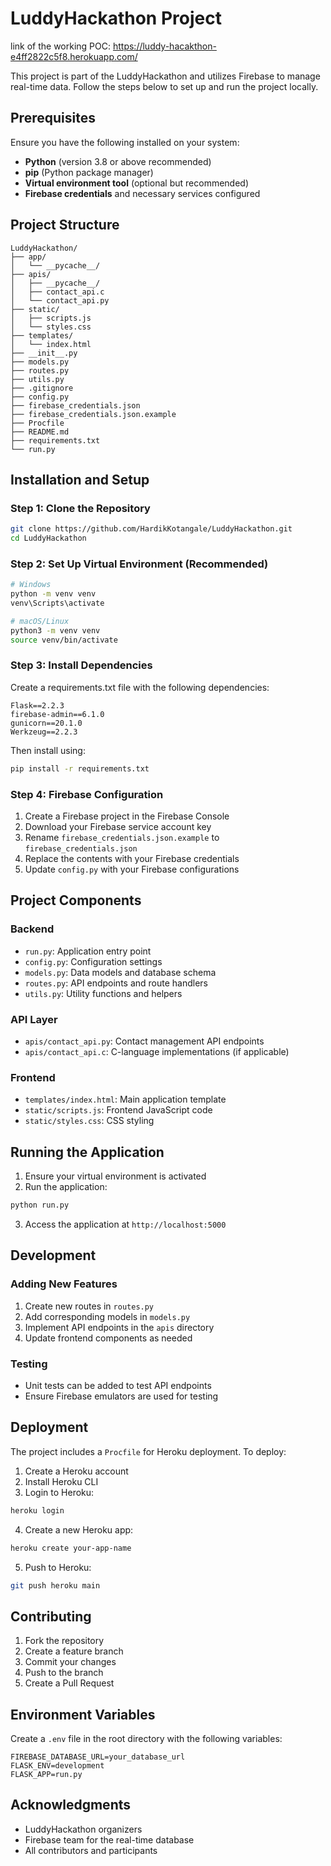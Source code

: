 # LuddyHackathon Project
link of the working POC: https://luddy-hacakthon-e4ff2822c5f8.herokuapp.com/

This project is part of the LuddyHackathon and utilizes Firebase to manage real-time data. Follow the steps below to set up and run the project locally.

## Prerequisites

Ensure you have the following installed on your system:
- **Python** (version 3.8 or above recommended)
- **pip** (Python package manager)
- **Virtual environment tool** (optional but recommended)
- **Firebase credentials** and necessary services configured

## Project Structure
```
LuddyHackathon/
├── app/
│   └── __pycache__/
├── apis/
│   ├── __pycache__/
│   ├── contact_api.c
│   └── contact_api.py
├── static/
│   ├── scripts.js
│   └── styles.css
├── templates/
│   └── index.html
├── __init__.py
├── models.py
├── routes.py
├── utils.py
├── .gitignore
├── config.py
├── firebase_credentials.json
├── firebase_credentials.json.example
├── Procfile
├── README.md
├── requirements.txt
└── run.py
```

## Installation and Setup

### Step 1: Clone the Repository
```bash
git clone https://github.com/HardikKotangale/LuddyHackathon.git
cd LuddyHackathon
```

### Step 2: Set Up Virtual Environment (Recommended)
```bash
# Windows
python -m venv venv
venv\Scripts\activate

# macOS/Linux
python3 -m venv venv
source venv/bin/activate
```

### Step 3: Install Dependencies
Create a requirements.txt file with the following dependencies:
```
Flask==2.2.3
firebase-admin==6.1.0
gunicorn==20.1.0
Werkzeug==2.2.3
```

Then install using:
```bash
pip install -r requirements.txt
```

### Step 4: Firebase Configuration
1. Create a Firebase project in the Firebase Console
2. Download your Firebase service account key
3. Rename `firebase_credentials.json.example` to `firebase_credentials.json`
4. Replace the contents with your Firebase credentials
5. Update `config.py` with your Firebase configurations

## Project Components

### Backend
- `run.py`: Application entry point
- `config.py`: Configuration settings
- `models.py`: Data models and database schema
- `routes.py`: API endpoints and route handlers
- `utils.py`: Utility functions and helpers

### API Layer
- `apis/contact_api.py`: Contact management API endpoints
- `apis/contact_api.c`: C-language implementations (if applicable)

### Frontend
- `templates/index.html`: Main application template
- `static/scripts.js`: Frontend JavaScript code
- `static/styles.css`: CSS styling

## Running the Application

1. Ensure your virtual environment is activated
2. Run the application:
```bash
python run.py
```
3. Access the application at `http://localhost:5000`

## Development

### Adding New Features
1. Create new routes in `routes.py`
2. Add corresponding models in `models.py`
3. Implement API endpoints in the `apis` directory
4. Update frontend components as needed

### Testing
- Unit tests can be added to test API endpoints
- Ensure Firebase emulators are used for testing

## Deployment

The project includes a `Procfile` for Heroku deployment. To deploy:

1. Create a Heroku account
2. Install Heroku CLI
3. Login to Heroku:
```bash
heroku login
```
4. Create a new Heroku app:
```bash
heroku create your-app-name
```
5. Push to Heroku:
```bash
git push heroku main
```

## Contributing
1. Fork the repository
2. Create a feature branch
3. Commit your changes
4. Push to the branch
5. Create a Pull Request

## Environment Variables
Create a `.env` file in the root directory with the following variables:
```
FIREBASE_DATABASE_URL=your_database_url
FLASK_ENV=development
FLASK_APP=run.py
```

## Acknowledgments
- LuddyHackathon organizers
- Firebase team for the real-time database
- All contributors and participants
